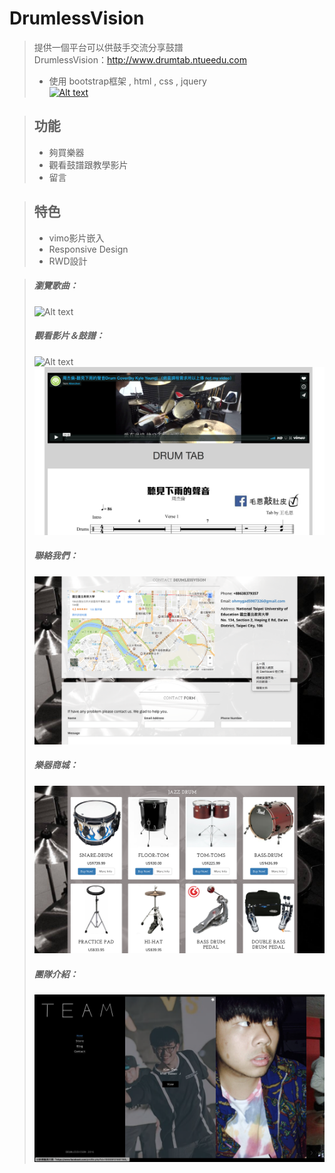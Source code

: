 # DrumlessVision
>提供一個平台可以供鼓手交流分享鼓譜<br />
>DrumlessVision：<a href="http://www.drumtab.ntueedu.com">http://www.drumtab.ntueedu.com</a>
>  * 使用 bootstrap框架 , html , css , jquery<br />
<a href="http://www.drumtab.ntueedu.com">![Alt text](/githubPic/home.png)</a><br />


>## 功能
>  * 夠買樂器<br />
>  * 觀看鼓譜跟教學影片<br />
>  * 留言<br />


>## 特色
>  * vimo影片嵌入<br />
>  * Responsive Design<br />
>  * RWD設計<br />


>#####  瀏覽歌曲：<br />
>  ![Alt text](/githubPic/music.png)<br />
>
>#####  觀看影片＆鼓譜：<br />
>  ![Alt text](/githubPic/video.png)<br />
>  ![Alt text](/githubPic/tab.png)<br />
>
>#####  聯絡我們：<br />
>  ![Alt text](/githubPic/contact.png)<br />
>
>#####  樂器商城：<br />
>  ![Alt text](/githubPic/store.png)<br />
>
>#####  團隊介紹：<br />
>  ![Alt text](/githubPic/friend.png)<br />


